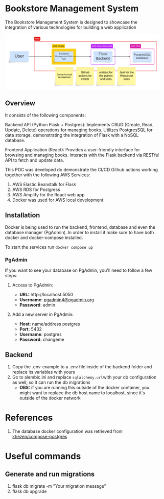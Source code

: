 # Bookstore Management System
The Bookstore Management System is designed to showcase the integration of various technologies for building a web application

![Concept Map](assets/concept-map.png)

## Overview
It consists of the following components:

Backend API (Python Flask + Postgres): Implements CRUD (Create, Read, Update, Delete) operations for managing books. Utilizes PostgresSQL for data storage, demonstrating the integration of Flask with a NoSQL database.

Frontend Application (React): Provides a user-friendly interface for browsing and managing books. Interacts with the Flask backend via RESTful API to fetch and update data.

This POC was developed do demonstrate the CI/CD Github actions working together with the following AWS Services: 
1. AWS Elastic Beanstalk for Flask
2. AWS RDS for Postgress
3. AWS Amplify for the React web app
4. Docker was used for AWS local development

## Installation

Docker is being used to run the backend, frontend, database and even the database manager (PgAdmin). In order to install it make sure to have both docker and docker-compose installed.

To start the services run `docker compose up`

### PgAdmin
If you want to see your database on PgAdmin, you'll need to follow a few steps:

1. Access to PgAdmin:
    - **URL:** http://localhost:5050
    - **Username:** pgadmin4@pgadmin.org
    - **Password:** admin

2. Add a new server in PgAdmin:
    - **Host:** name/address postgres
    - **Port:** 5432
    - **Username:** postgres
    - **Password:** changeme


## Backend

1. Copy the .env-example to a .env file inside of the backend folder and replace its variables with yours
2. Go to alembic.ini and replace `sqlalchemy.url`with your db configuration as well, so it can run the db migrations
    - **OBS:** if you are running this outside of the docker container, you might want to replace the db host name to localhost, since it's outside of the docker network
    

# References
1. The database docker configuration was retrieved from [khezen/compose-postgres](https://github.com/khezen/compose-postgres/tree/master)

# Useful commands

## Generate and run migrations
1. flask db migrate -m "Your migration message"
2. flask db upgrade